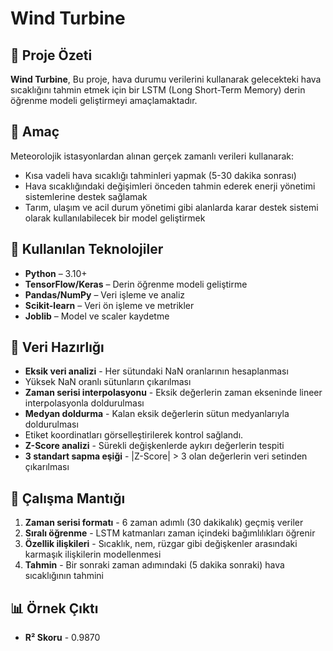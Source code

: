 # Wind Turbine

## 📌 Proje Özeti

**Wind Turbine**, Bu proje, hava durumu verilerini kullanarak gelecekteki hava sıcaklığını tahmin etmek için bir LSTM (Long Short-Term Memory) derin öğrenme modeli geliştirmeyi amaçlamaktadır.

## 🌟 Amaç
Meteorolojik istasyonlardan alınan gerçek zamanlı verileri kullanarak:
* Kısa vadeli hava sıcaklığı tahminleri yapmak (5-30 dakika sonrası)
* Hava sıcaklığındaki değişimleri önceden tahmin ederek enerji yönetimi sistemlerine destek sağlamak
* Tarım, ulaşım ve acil durum yönetimi gibi alanlarda karar destek sistemi olarak kullanılabilecek bir model geliştirmek

## 🧠 Kullanılan Teknolojiler

* **Python** – 3.10+
* **TensorFlow/Keras** – Derin öğrenme modeli geliştirme
* **Pandas/NumPy** – Veri işleme ve analiz
* **Scikit-learn** – Veri ön işleme ve metrikler
* **Joblib** – Model ve scaler kaydetme


## 📁 Veri Hazırlığı

* **Eksik veri analizi** - Her sütundaki NaN oranlarının hesaplanması
* Yüksek NaN oranlı sütunların çıkarılması
* **Zaman serisi interpolasyonu** - Eksik değerlerin zaman ekseninde lineer interpolasyonla doldurulması
* **Medyan doldurma** - Kalan eksik değerlerin sütun medyanlarıyla doldurulması
* Etiket koordinatları görselleştirilerek kontrol sağlandı.
* **Z-Score analizi** - Sürekli değişkenlerde aykırı değerlerin tespiti
* **3 standart sapma eşiği** - |Z-Score| > 3 olan değerlerin veri setinden çıkarılması

## 📸 Çalışma Mantığı

1. **Zaman serisi formatı** - 6 zaman adımlı (30 dakikalık) geçmiş veriler
2. **Sıralı öğrenme** - LSTM katmanları zaman içindeki bağımlılıkları öğrenir
3. **Özellik ilişkileri** - Sıcaklık, nem, rüzgar gibi değişkenler arasındaki karmaşık ilişkilerin modellenmesi
4. **Tahmin** - Bir sonraki zaman adımındaki (5 dakika sonraki) hava sıcaklığının tahmini

## 📊 Örnek Çıktı

* **R² Skoru** - 0.9870



